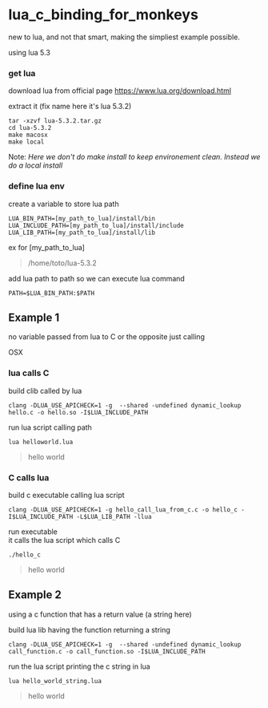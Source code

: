 # lua_c_binding_for_monkeys
new to lua, and not that smart, making the simpliest example possible.

using lua 5.3

### get lua
download lua from official page 
https://www.lua.org/download.html

extract it (fix name here it's lua 5.3.2)
```
tar -xzvf lua-5.3.2.tar.gz
cd lua-5.3.2
make macosx
make local
```
Note: *Here we don't do make install to keep environement clean. Instead we do a local install*

### define lua env

create a variable to store lua path
```
LUA_BIN_PATH=[my_path_to_lua]/install/bin
LUA_INCLUDE_PATH=[my_path_to_lua]/install/include
LUA_LIB_PATH=[my_path_to_lua]/install/lib
```
ex for [my_path_to_lua]
> /home/toto/lua-5.3.2

add lua path to path so we can execute lua command
```
PATH=$LUA_BIN_PATH:$PATH
```

## Example 1
no variable passed from lua to C or the opposite just calling

OSX
### lua calls C
build clib called by lua
```
clang -DLUA_USE_APICHECK=1 -g  --shared -undefined dynamic_lookup hello.c -o hello.so -I$LUA_INCLUDE_PATH
```
run lua script calling path
```
lua helloworld.lua
```
>hello world

### C calls lua
build c executable calling lua script
```
clang -DLUA_USE_APICHECK=1 -g hello_call_lua_from_c.c -o hello_c -I$LUA_INCLUDE_PATH -L$LUA_LIB_PATH -llua
```
run executable  
it calls the lua script which calls C
```
./hello_c
```
>hello world

## Example 2
using a c function that has a return value (a string here)

build lua lib having the function returning a string
```
clang -DLUA_USE_APICHECK=1 -g  --shared -undefined dynamic_lookup call_function.c -o call_function.so -I$LUA_INCLUDE_PATH
```
run the lua script printing the c string in lua
```
lua hello_world_string.lua
```
>hello world
